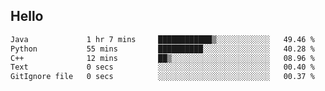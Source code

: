 ## Hello
<!--START_SECTION:waka-->

```txt
Java             1 hr 7 mins     ████████████▒░░░░░░░░░░░░   49.46 %
Python           55 mins         ██████████░░░░░░░░░░░░░░░   40.28 %
C++              12 mins         ██▒░░░░░░░░░░░░░░░░░░░░░░   08.96 %
Text             0 secs          ░░░░░░░░░░░░░░░░░░░░░░░░░   00.40 %
GitIgnore file   0 secs          ░░░░░░░░░░░░░░░░░░░░░░░░░   00.37 %
```

<!--END_SECTION:waka-->
